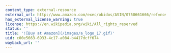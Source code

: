 ```yaml
---
content_type: external-resource
external_url: http://www.amazon.com/exec/obidos/ASIN/0750661666/ref=nosim/mitopencourse-20
has_external_license_warning: true
license: https://en.wikipedia.org/wiki/All_rights_reserved
status: ''
title: '![Buy at Amazon](/images/a_logo_17.gif)'
uid: c00e5663-6933-4c17-a084-b4417dcff674
wayback_url: ''
---
```

